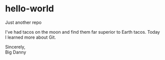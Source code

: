 # hello-world
Just another repo

I've had tacos on the moon and find them far superior to Earth tacos.
Today I learned more about Git.

Sincerely,<br />
Big Danny
